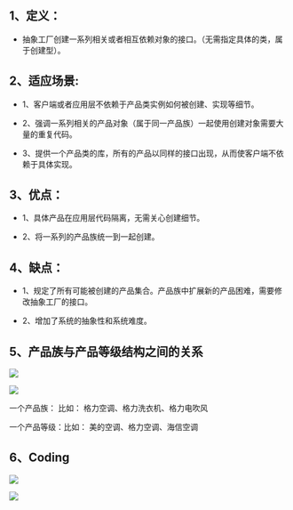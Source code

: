 ## 1、定义：

- 抽象工厂创建一系列相关或者相互依赖对象的接口。（无需指定具体的类，属于创建型）。

## 2、适应场景:

- 1、客户端或者应用层不依赖于产品类实例如何被创建、实现等细节。

- 2、强调一系列相关的产品对象（属于同一产品族）一起使用创建对象需要大量的重复代码。
- 3、提供一个产品类的库，所有的产品以同样的接口出现，从而使客户端不依赖于具体实现。

## 3、优点：

- 1、具体产品在应用层代码隔离，无需关心创建细节。

- 2、将一系列的产品族统一到一起创建。

## 4、缺点：

- 1、规定了所有可能被创建的产品集合。产品族中扩展新的产品困难，需要修改抽象工厂的接口。

- 2、增加了系统的抽象性和系统难度。


## 5、产品族与产品等级结构之间的关系

![](https://upload-images.jianshu.io/upload_images/325120-cbe60caa7a6792b3.png?imageMogr2/auto-orient/strip%7CimageView2/2/w/800)

![](https://upload-images.jianshu.io/upload_images/325120-294c5ab013509513.png?imageMogr2/auto-orient/strip%7CimageView2/2/w/800)

一个产品族： 比如： 格力空调、格力洗衣机、格力电吹风

一个产品等级：比如： 美的空调、格力空调、海信空调 

## 6、Coding

![](https://upload-images.jianshu.io/upload_images/325120-5800b00c553ae9b3.png?imageMogr2/auto-orient/strip%7CimageView2/2/w/800)

![](https://upload-images.jianshu.io/upload_images/325120-4a82d0611ff253a8.png?imageMogr2/auto-orient/strip%7CimageView2/2/w/800)




